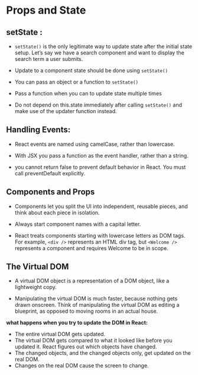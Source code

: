 # Props and State


## setState :

- ``setState()`` is the only legitimate way to update state after the initial state setup. Let’s say we have a search component and want to display the search term a user submits.

- Update to a component state should be done using ``setState()``

- You can pass an object or a function to ``setState()``

- Pass a function when you can to update state multiple times

- Do not depend on this.state immediately after calling ``setState()`` and make use of the updater function instead. 


## Handling Events:

- React events are named using camelCase, rather than lowercase.

- With JSX you pass a function as the event handler, rather than a string.

- you cannot return false to prevent default behavior in React. You must call preventDefault explicitly.


## Components and Props

- Components let you split the UI into independent, reusable pieces, and think about each piece in isolation. 

- Always start component names with a capital letter.

- React treats components starting with lowercase letters as DOM tags. For example, ``<div />`` represents an HTML div tag, but ``<Welcome /> `` represents a component and requires Welcome to be in scope.

## The Virtual DOM

- A virtual DOM object is a representation of a DOM object, like a lightweight copy. 

-  Manipulating the virtual DOM is much faster, because nothing gets drawn onscreen. Think of manipulating the virtual DOM as editing a blueprint, as opposed to moving rooms in an actual house.

**what happens when you try to update the DOM in React:**

- The entire virtual DOM gets updated.
- The virtual DOM gets compared to what it looked like before you updated it. React figures out which objects have changed.
- The changed objects, and the changed objects only, get updated on the real DOM.
- Changes on the real DOM cause the screen to change.


